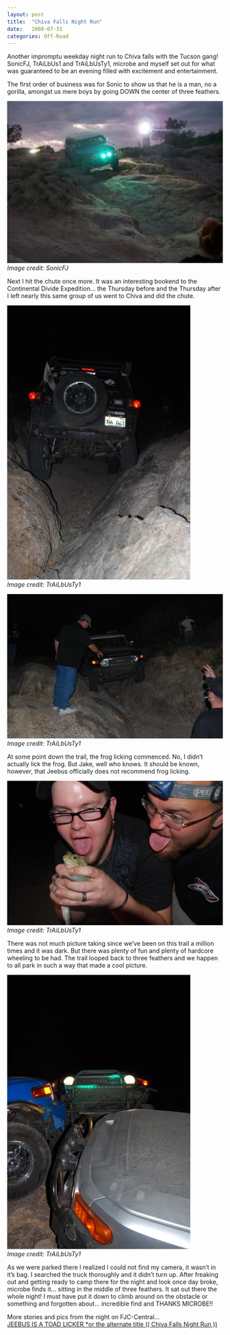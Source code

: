 ```yaml
---
layout: post
title:  "Chiva Falls Night Run"
date:   2008-07-31
categories: Off-Road
---
```


Another impromptu weekday night run to Chiva falls with the Tucson gang! SonicFJ, TrAiLbUs1 and TrAiLbUsTy1, microbe and myself set out for what was guaranteed to be an evening filled with excitement and entertainment.

The first order of business was for Sonic to show us that he is a man, no a gorilla, amongst us mere boys by going DOWN the center of three feathers.

![](/assets/img/2008-07-31-chiva/ReddingtonNightRun009.jpg)  
*Image credit: SonicFJ*

Next I hit the chute once more. It was an interesting bookend to the Continental Divide Expedition… the Thursday before and the Thursday after I left nearly this same group of us went to Chiva and did the chute.

![](/assets/img/2008-07-31-chiva/DSC_0772.jpg)  
*Image credit: TrAiLbUsTy1*

![](/assets/img/2008-07-31-chiva/DSC_0757.jpg)  
*Image credit: TrAiLbUsTy1*

At some point down the trail, the frog licking commenced. No, I didn’t actually lick the frog. But Jake, well who knows. It should be known, however, that Jeebus officially does not recommend frog licking.

![](/assets/img/2008-07-31-chiva/DSC_0792.jpg)  
*Image credit: TrAiLbUsTy1*

There was not much picture taking since we’ve been on this trail a million times and it was dark. But there was plenty of fun and plenty of hardcore wheeling to be had. The trail looped back to three feathers and we happen to all park in such a way that made a cool picture.

![](/assets/img/2008-07-31-chiva/DSC_0894.jpg)  
*Image credit: TrAiLbUsTy1*

As we were parked there I realized I could not find my camera, it wasn’t in it’s bag. I searched the truck thoroughly and it didn’t turn up. After freaking out and getting ready to camp there for the night and look once day broke, microbe finds it… sitting in the middle of three feathers. It sat out there the whole night! I must have put it down to climb around on the obstacle or something and forgotten about… incredible find and THANKS MICROBE!!

More stories and pics from the night on FJC-Central…  
[JEEBUS IS A TOAD LICKER *or the alternate title (( Chiva Falls Night Run ))](http://www.fjccentral.com/showthread.php?t=4305)